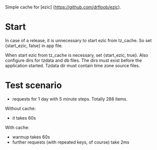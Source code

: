 Simple cache for [ezic] (https://github.com/drfloob/ezic).

Start
=====
In case of a release, it is unnecessary to start ezic from tz_cache. So
set {start_ezic, false} in app file.

When start ezic from tz_cache is necessary, set {start_ezic, true}.
Also configure dirs for tzdata and db files. The dirs must exist
before the application started.
Tzdata dir must contain time zone source files.

Test scenario
=============
- requests for 1 day with 5 minute steps. Totally 288 items.

Without cache:
- it takes 60s

With cache:
- warmup takes 60s
- further requests (with repeated keys, of course) take 2ms

